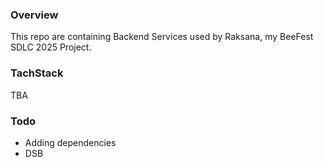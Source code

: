 ### Overview

This repo are containing Backend Services used by Raksana, my BeeFest SDLC 2025 Project.

### TachStack

TBA

### Todo

- Adding dependencies
- DSB
